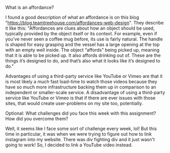 What is an affordance?

I found a good description of what an affordance is on this blog "https://blog.teamtreehouse.com/affordances-web-design". They describe it like this: "Affordances are clues about how an object should be used, typically provided by the object itself or its context. For example, even if you’ve never seen a coffee mug before, its use is fairly natural. The handle is shaped for easy grasping and the vessel has a large opening at the top with an empty well inside. The object “affords” being picked up, meaning that it is able to be picked up. It also affords drinking out of. These are the things it’s designed to do, and that’s also what it looks like it’s designed to do."

Advantages of using a third-party service like YouTube or Vimeo are that it is most likely a much fast load-time to watch those videos because they have so much more infrastructure backing them up in comparison to an independent or smaller-scale service. A disadvantage of using a third-party service like YouTube or Vimeo is that if there are ever issues with those sites, that would create user-problems on my site too, potentially.

Optional: What challenges did you face this week with this assignment? How did you overcome them?

Well, it seems like I face some sort of challenge every week, lol! But this time in particular, it was when we were trying to figure out how to link instagram into my website. There was div fighting div and it just wasn't going to work! So, I decided to link a YouTube video instead.
